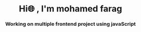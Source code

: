 <h1 align="center">Hi🌐 , I'm mohamed farag</h1>
<h3 align="center"> Working on multiple frontend  project using javaScript </h3>


